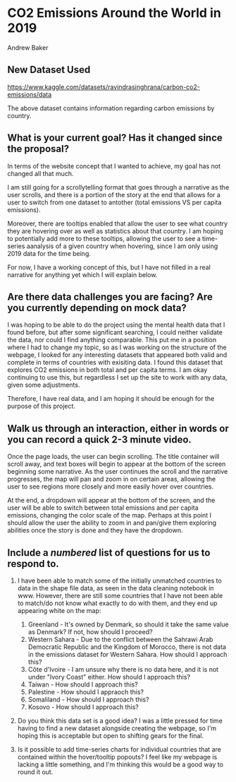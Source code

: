 # CO2 Emissions Around the World in 2019

Andrew Baker

## New Dataset Used
https://www.kaggle.com/datasets/ravindrasinghrana/carbon-co2-emissions/data

The above dataset contains information regarding carbon emissions by country.

## What is your current goal? Has it changed since the proposal?
In terms of the website concept that I wanted to achieve, my goal has not changed all that much.

I am still going for a scrollytelling format that goes through a narrative as the user scrolls, and there is a portion of the
story at the end that allows for a user to switch from one dataset to antother (total emissions VS per capita emissions).

Moreover, there are tooltips enabled that allow the user to see what country they are hovering over as well as statistics about that country. I am hoping to potentially add more to these tooltips, allowing the user to see a time-series aanalysis of a given country when hovering, since I am only using 2019 data for the time being. 

For now, I have a working concept of this, but I have not filled in a real narrative for anything yet which I will explain below.

## Are there data challenges you are facing? Are you currently depending on mock data?
I was hoping to be able to do the project using the mental health data that I found before, but after some significant searching, I could neither validate the data, nor could I find anything comparable. This put me in a position where I had to change my topic, so as I was working on the structure of the webpage, I looked for any interesting datasets that appeared both valid and complete in terms of countries with exisiting data. I found this dataset that explores CO2 emissions in both total and per capita terms. I am okay continuing to use this, but regardless I set up the site to work with any data, given some adjustments.

Therefore, I have real data, and I am hoping it should be enough for the purpose of this project.

## Walk us through an interaction, either in words or you can record a quick 2-3 minute video.
Once the page loads, the user can begin scrolling. The title container will scroll away, and text boxes will begin to appear at the bottom of the screen beginning some narrative. As the user continues the scroll and the narrative progresses, the map will pan and zoom in on certain areas, allowing the user to see regions more closely and more easily hover over countries. 

At the end, a dropdown will appear at the bottom of the screen, and the user will be able to switch between total emissions and per capita emissions, changing the color scale of the map. Perhaps at this point I should allow the user the ability to zoom in and pan/give them exploring abilities once the story is done and they have the dropdown.

## Include a _numbered_ list of questions for us to respond to.

1. I have been able to match some of the initially unmatched countries to data in the shape file data, as seen in the data cleaning notebook in www. However, there are still some countries that I have not been able to match/do not know what exactly to do with them, and they end up appearing white on the map:
    1. Greenland - It's owned by Denmark, so should it take the same value as Denmark? If not, how should I proceed?
    2. Western Sahara - Due to the conflict between the Sahrawi Arab Democratic Republic and the Kingdom of Morocco, there is not data in the emissions dataset for Western Sahara. How should I approach this?
    3. Côte d'Ivoire - I am unsure why there is no data here, and it is not under "Ivory Coast" either. How should I approach this?
    4. Taiwan - How should I approach this?
    5. Palestine - How should I appraoch this?
    6. Somaliland - How should I approach this?
    7. Kosovo - How should I approach this?

2. Do you think this data set is a good idea? I was a little pressed for time having to find a new dataset alongside creating the webpage, so I'm hoping this is acceptable but open to shifting gears for the final.

3. Is it possible to add time-series charts for individual countries that are contained within the hover/tooltip popouts? I feel like my webpage is lacking a little something, and I'm thinking this would be a good way to round it out.